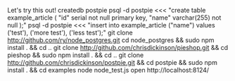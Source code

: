 Let's try this out!
    createdb postpie 
    psql -d postpie <<< "create table example_article ( \"id\" serial not null primary key, \"name\" varchar(255) not null );"
    psql -d postpie <<< "insert into example_article (\"name\") values ('test'), ('more test'), ('less test');"
    git clone http://github.com/ry/node_postgres.git
    cd node_postgres && sudo npm install . && cd ..
    git clone http://github.com/chrisdickinson/pieshop.git && cd pieshop && sudo npm install . && cd ..
    git clone http://github.com/chrisdickinson/postpie.git && cd postpie && sudo npm install . && cd examples
    node node_test.js
    open http://localhost:8124/
